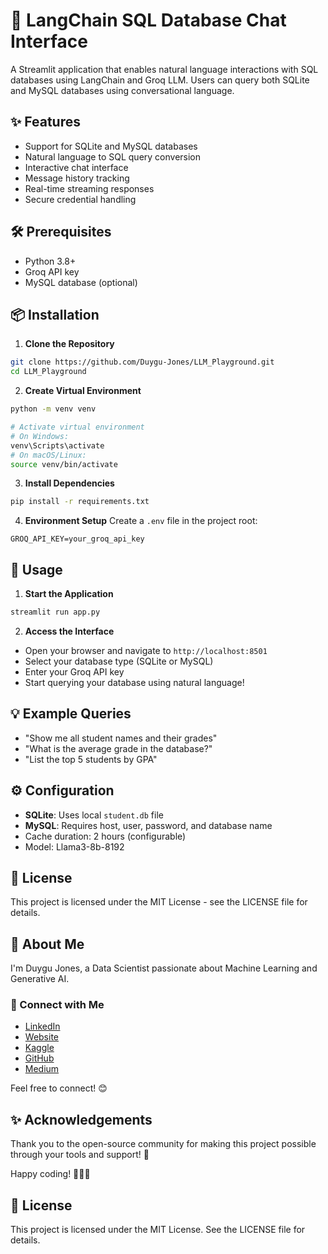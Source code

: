 # 🦜 LangChain SQL Database Chat Interface

A Streamlit application that enables natural language interactions with SQL databases using LangChain and Groq LLM. Users can query both SQLite and MySQL databases using conversational language.

## ✨ Features
* Support for SQLite and MySQL databases
* Natural language to SQL query conversion
* Interactive chat interface
* Message history tracking
* Real-time streaming responses
* Secure credential handling

## 🛠️ Prerequisites
* Python 3.8+
* Groq API key
* MySQL database (optional)

## 📦 Installation

1. **Clone the Repository**
```bash
git clone https://github.com/Duygu-Jones/LLM_Playground.git
cd LLM_Playground
```

2. **Create Virtual Environment**
```bash
python -m venv venv

# Activate virtual environment
# On Windows:
venv\Scripts\activate
# On macOS/Linux:
source venv/bin/activate
```

3. **Install Dependencies**
```bash
pip install -r requirements.txt
```

4. **Environment Setup**
Create a `.env` file in the project root:
```env
GROQ_API_KEY=your_groq_api_key
```

## 🚀 Usage

1. **Start the Application**
```bash
streamlit run app.py
```

2. **Access the Interface**
- Open your browser and navigate to `http://localhost:8501`
- Select your database type (SQLite or MySQL)
- Enter your Groq API key
- Start querying your database using natural language!

## 💡 Example Queries
- "Show me all student names and their grades"
- "What is the average grade in the database?"
- "List the top 5 students by GPA"

## ⚙️ Configuration
* **SQLite**: Uses local `student.db` file
* **MySQL**: Requires host, user, password, and database name
* Cache duration: 2 hours (configurable)
* Model: Llama3-8b-8192

## 📝 License
This project is licensed under the MIT License - see the LICENSE file for details.

## 🌱 About Me
I'm Duygu Jones, a Data Scientist passionate about Machine Learning and Generative AI.

### 🔗 Connect with Me
* [LinkedIn](https://linkedin.com/duygujones)
* [Website](https://duygujones.com)
* [Kaggle](https://kaggle.com/duygujones)
* [GitHub](https://github.com/Duygu-Jones)
* [Medium](https://medium.com/@duygujones)

Feel free to connect! 😊

## ✨ Acknowledgements
Thank you to the open-source community for making this project possible through your tools and support! 🙏

Happy coding! 👩‍💻✨

## 📜 License
This project is licensed under the MIT License. See the LICENSE file for details.